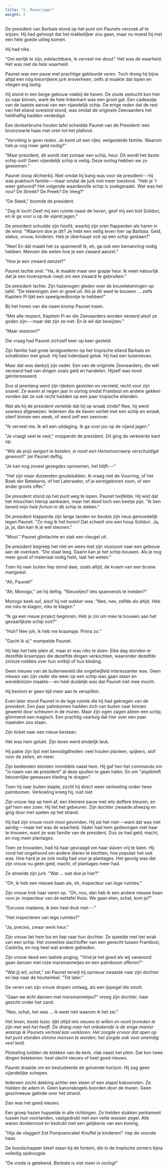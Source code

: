 ```yaml
---
title: "2. Roverjager"
weight: 2
---
```


De president van Barbala stond op het punt om Paunets verzoek af te wijzen. Hij had gehoopt dat het makkelijker zou gaan, maar nu moest hij met een héle goede uitleg komen.

Hij had niks.

"Om eerlijk te zijn, edelachtbare, ik verveel me _dood_." Het was de waarheid. Het was niet de _hele_ waarheid.

Paunet was een pauw met prachtige gekleurde veren. Toch droeg hij bijna altijd een nóg kleurrijkere jurk eroverheen, zelfs al maakte dat lopen en vliegen erg lastig.

Hij stond in een beige gebouw vlakbij de haven. De zoute zeelucht kon hier zo naar binnen, want de hele linkerkant was een groot gat. Een cadeautje van de laatste aanval van een vijandelijk schip. De enige reden dat de rest van het eiland overeind stond, was omdat de originele Zeevaarders het heldhaftig hadden verdedigd.

Een donkerbruine houten tafel scheidde Paunet van de President: een bruinzwarte haas met oren tot het plafond.

"Verveling is geen reden. Je komt uit een rijke, welgestelde familie. Waarom heb je nog meer geld nodig?"

"Maar president, dit wordt niet zomaar een schip, heur. Dit wordt het _beste_ schip ooit! Geen vijandelijk schip is veilig. Deze oorlog hebben we zo gewonnen." 

Paunet sloop dichterbij. Niet omdat hij bang was voor de president---hij was praktisch familie---maar omdat de jurk niet meer toestond. "Heb je 't weer gehoord? Het volgende waardevolle schip is zoekgeraakt. Wat was het nou? De Streek? De Preek? De Veeg?"

"De Steek," bromde de president. 

"Zeg ik toch! Geef mij een ruimte naast de haven, geef mij een kist Soliduri, en ik ga voor u op de vijand jagen."

De president schudde zijn hoofd, waarbij zijn oren flapperden als haren in de wind. "Waarom doe je dit? Je hebt een veilig leven hier op Barbala. Geld, status, vrouw, kinderen. Heb je überhaupt ooit op een schip gestaan?"

"Nee! En dát maakt het zo spannend! Ik, eh, ga ook een bemanning nodig hebben. Mensen die weten hoe je een zwaard aanzet."

"Hoe je een zwaard _aanzet_?" 

Paunet lachte snel. "Ha, ik maakte maar een grapje heur. Ik weet natuurlijk dat je een toverspreuk roept om een zwaard te gebruiken."

De president lachte. Zijn hazenogen gleden over de bouwtekeningen op tafel. "De tekeningen zien er goed uit. Als je dit weet te bouwen ... zelfs Kapitein Pi lijkt een speelgoedbootje te hebben!"

Bij het horen van die naam kromp Paunet ineen. 

"Met alle respect, Kapitein Pi en die Zeevaarders worden vereerd alsof ze goden zijn---maar dat zijn ze niet. En ik wil dat bewijzen."

"Maar _waarom_?"

Die vraag had Paunet zichzelf keer op keer gesteld.

Zijn familie had grote landgoederen op het tropische eiland Barbala en schatkisten met goud. Hij had inderdaad geluk. Hij had een luizenleven.

Maar dat was dankzij zijn vader. Een van de originele Zeevaarders, die wél verstand had van dingen zoals geld en handelen. Hijzelf was nooit geïnteresseerd. 

Dus al jarenlang werd zijn rijkdom gestolen en vernield, recht voor zijn snavel. Ze waren al negen jaar in oorlog omdat Frambozi en andere gekken vonden dat ze ook recht hadden op een paar tropische eilanden.

Wat als hij de president vertelde dat hij op wraak zinde? Nee, hij werd sowieso afgewezen. Iedereen die de haven verliet met een schip en _wraak_, stierf binnen een week, of werd zelf een zeerover.

"Ik verveel me. Ik wil een uitdaging. Ik ga voor jou op de vijand jagen." 

"Je vraagt veel te veel," mopperde de president. Dit ging de verkeerde kant op.

"_Wie de prijs weigert te betalen, is nooit een Hemelvoorwerp verschuldigd geweest_!" zei Paunet deftig.

"Je kan nog zoveel gezegdes opnoemen, het blijft---"

"Het zijn maar duizenden goudstukken. Ik vraag niet de Vuurring, of het Boek der Betekenis, of het Laterwater, of je eerstgeboren zoon, of een ander groots offer."

De president stond op het punt weg te lopen. Paunet twijfelde. Hij wist dat het misschien hierop aankwam, maar het deed toch een beetje pijn. "Ik ben bereid mijn _hele fortuin_ in dit schip te steken."

De president klapperde zijn lange tanden en beukte zijn neus gemoedelijk tegen Paunet. "Zo mag ik het horen! Dat scheelt ons een hoop Soliduri. Ja, ja, ja, dan kan ik je wel steunen."

"Mooi." Paunet glimlachte en stak een vleugel uit. 

De president begreep het niet en wees met zijn voorpoot naar een gebouw aan de overkant. "Die staat leeg. Daarin kan je het schip bouwen. Als je nog meer goud of materiaal nodig hebt, laat het weten."

Toen hij naar buiten liep stond daar, zoals altijd, de kraam van een bruine mangoest.

"Ah, Paunet!"

"Ah, Monogo," zei hij deftig. "Nieuwtjes? Iets spannends te melden?"

Monogo keek suf, alsof hij net wakker was. "Nee, nee, zelfde als altijd. Heb me niks te klagen, niks te klagen."

"Ik ga een nieuw project beginnen. Heb je zin om mee te bouwen aan het gevaarlijkste schip ooit?"

"Huh? Nee joh, ik heb me kraampje. Prima zo."

"Dacht ik al," mompelde Paunet. 

Hij liep het hele plein af, maar er was niks te doen. Elke dag stonden er dezelfde kraampjes die dezelfde dingen verkochten, waaronder dezelfde zinloze roddels over hun ontbijt of hun kleding. 

Geen nieuws van de buitenwereld die ongetwijfeld interessanter was. Geen nieuws van zijn vader die weer op een schip was gaan staan en wereldreizen maakte---en héél duidelijk was dat Paunet niet mee mocht.

Hij besloot er geen tijd meer aan te verspillen.

Even later stond Paunet in de lege ruimte die hij had gekregen van de president. Een paar palmbomen hadden zich van buiten naar binnen gewerkt door scheuren in de muren. Maar zijn ogen zagen alleen een schip, glimmend een magisch. Een prachtig vaartuig dat hier over een paar maanden zou staan.

Zijn ticket naar een nieuw bestaan.

Het was hem gelukt. Zijn leven werd eindelijk leuk.

Hij pakte zijn lijst met benodigdheden: veel houten planken, spijkers, stof voor de zeilen, en meer. 

Zijn bedienden stonden inmiddels naast hem. Hij gaf hen het commando om "in naam van de president" al deze spullen te gaan halen. En om "alsjeblieft fatsoenlijke gewassen kleding te dragen".

Toen hij naar buiten stapte, zocht hij direct weer verkoeling onder twee palmbomen. Verkoeling kreeg hij, rust niet. 

Zijn vrouw liep op hem af, een kleinere pauw met iets doffere kleuren, en gaf hem een zoen. Hij liet het gebeuren. Zijn dochter zwaaide afwezig en ging door met spelen op het strand. 

Hij had zijn vrouw nooit mooi gevonden. Hij zei het niet---want dat was niet aardig---maar het was de waarheid. Vader had hem gedwongen met haar te trouwen, want ze was familie van de president. Dus ze had geld, macht, en nog meer plantages.

Toen ze trouwden, had hij haar gevraagd om haar slaven vrij te laten. Hij vond het ongehoord om andere dieren te bezitten, hoe populair het ook was. Hoe hard je ze ook nodig had voor je plantages. Het gevolg was dat zijn vrouw nu géén geld, macht, of plantages meer had.

Ze streelde zijn jurk. "Wat ... wat doe je hier?"

"Oh, ik heb een nieuwe baan als, eh, inspecteur van lege ruimtes."

Zijn vrouw trok haar veren op. "Oh, nou, dan heb ik een andere nieuwe baan voor je: inspecteur van de eettafel thuis. We gaan eten, schat, kom je?"

"Excuses madame, ik ben heel druk met---"

"Het inspecteren van lege ruimtes?"

"Ja, precies, zwaar werk heur."

Zijn vrouw liet hem los en liep naar hun dochter. Ze speelde met het wrak van een schip. Het zoveelste slachtoffer van een gevecht tussen Frambozi, Casbrita, en nog heel wat andere gebieden. 

Zijn vrouw deed een laatste poging. "Vind je het goed als wij vanavond gaan dansen met roze marsmannetjes en een palmboom offeren?"

"Wat jij wil, schat," zei Paunet terwijl hij opnieuw zwaaide naar zijn dochter en liep naar de houtwinkel. "Tot later."

De veren van zijn vrouw dropen omlaag, als een ijspegel die smolt. 

"Gaan we écht dansen met marsmannetjes?" vroeg zijn dochter, haar gezicht onder het zand.

"Nee, schat, het was ... ik weet niet waarom ik het zei."

_Het leven, beste lezer, lijkt altijd iets nieuws te willen en nooit tevreden te zijn met wat het heeft. De drang naar het onbekende is de enige manier waarop ik Paunets verhaal kan verklaren. Het zorgde ervoor dat apen op het punt stonden slimme mensen te worden; het zorgde ook voor oneindig veel leed._

Plotseling luidden de klokken van de kerk, vlak naast het plein. Dat kon twee dingen betekenen: heel slecht nieuws of heel goed nieuws. 

Paunet draaide om en bestudeerde de golvende horizon. Hij zag geen vijandelijke schepen. 

Iedereen zocht dekking achter een steen of een stapel kokosnoten. Ze hielden de adem in. Geen kanonskogels boorden door de muren. Geen geschreeuw galmde over het strand.

Dan was het goed nieuws.

Een groep hazen huppelde in alle richtingen. Ze hielden stukken perkament tussen hun voortanden, vastgedrukt met een vette wassen zegel. Alle waren donkerrood en bedrukt met een gelijkenis van een koning.

"Hijs de vlaggen! Eet Pompoencake! Knuffel je kinderen!" riep de voorste haas.

De boodschapper bleef staan bij de fontein, die in de tropische zomers bijna volledig opdroogde. 

"De vrede is getekend. _Barbala is niet meer in oorlog!_"